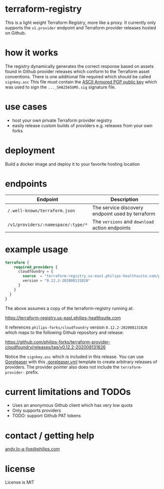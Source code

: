 # terraform-registry
This is a light weight Terraform Registry, more like a proxy.
It currently only supports the `v1.provider` endpoint and Terraform provider releases hosted on Github. 

# how it works
The registry dynamically generates the correct response based on assets found in
Github provider releases which conform to the Terraform asset conventions.
There is one additional file required which should be called `signkey.asc`
This file must contain the [ASCII Armored PGP public key](https://www.terraform.io/docs/registry/providers/publishing.html) which was
used to sign the `..._SHA256SUMS.sig` signature file.

# use cases
- host your own private Terraform provider registry
- easily release custom builds of providers e.g. releases from your own forks

# deployment
Build a docker image and deploy it to your favorite hosting location

# endpoints
| Endpoint | Description |
|-----------|-------------|
| `/.well-known/terraform.json` | The service discovery endpoint used by terraform |
| `/v1/providers/:namespace/:type/*` | The `versions` and `download` action endpoints |

# example usage

```terraform
terraform {
    required_providers {
      cloudfoundry = {
        source  = "terraform-registry.us-east.philips-healthsuite.com/philips-forks/cloudfoundry"
        version = "0.12.2-202008131826"
      }
    }
  }
}
```

The above assumes a copy of the terraform-registry running at:

https://terraform-registry.us-east.philips-healthsuite.com

It references `philips-forks/cloudfoundry` version `0.12.2-202008131826` which maps to the following Github repository and release:

https://github.com/philips-forks/terraform-provider-cloudfoundry/releases/tag/v0.12.2-202008131826

Notice the `signkey.asc` which is included in this release. You can use [Goreleaser](https://goreleaser.com/quick-start/) with this [.goreleaser.yml](https://github.com/hashicorp/terraform-provider-scaffolding/blob/master/.goreleaser.yml) template to create arbitrary releases of providers. The provider pointer also does not include the `terraform-provider-` prefix.

# current limitations and TODOs
- Uses an anonymous Github client which has very low quota
- Only supports providers
- TODO: support Github PAT tokens

# contact / getting help
andy.lo-a-foe@philips.com

# license
License is MIT
